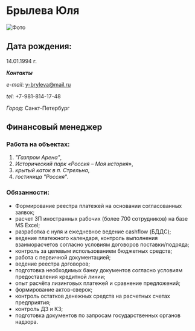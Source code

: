 # Брылева Юля

<image src="/671132531.jpeg" alt="Фото">

## Дата рождения:
14.01.1994 г.

**_Контакты_**

_e-mail_: y-bryleva@mail.ru

_tel_: +7-981-814-17-48

_Город_: Санкт-Петербург

## Финансовый менеджер

### Работа на объектах:
1. _"Газпром Арена"_,
2.  _Исторический парк «Россия – Моя история»_,
3.  _крытый каток в п. Стрельна_,
4.  _гостиница "Россия"_.

### Обязанности:
- Формирование реестра платежей на основании согласованных заявок;
- расчет ЗП иностранных рабочих (более 700 сотрудников) на базе MS Excel;
- разработка с нуля и ежедневное ведение cashflow (БДДС);
- ведение платежного календаря, контроль выполнения взаиморасчетов согласно условиям договоров поставки/подряда;
- контроль за целевым использованием бюджетных средств;
- работа с первичной документацией;
- ведение реестра договоров;
- подготовка необходимых банку документов согласно условиям предоставления кредитной линии;
- опыт расчёта лизинговых платежей и сравнение предложений;
- формирование актов-сверок;
- контроль остатков денежных средств на расчетных счетах предприятия;
- контроль ДЗ и КЗ;
- подготовка документов по запросам государственных органов надзора.
